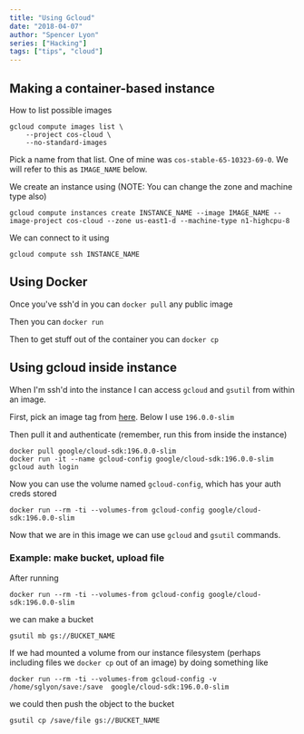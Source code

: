 ```yaml
---
title: "Using Gcloud"
date: "2018-04-07"
author: "Spencer Lyon"
series: ["Hacking"]
tags: ["tips", "cloud"]
---
```



## Making a container-based instance


How to list possible images

```shell
gcloud compute images list \
    --project cos-cloud \
    --no-standard-images
```

Pick a name from that list. One of mine was `cos-stable-65-10323-69-0`. We will refer to this as `IMAGE_NAME` below.


We create an instance using (NOTE: You can change the zone and machine type also)

```shell
gcloud compute instances create INSTANCE_NAME --image IMAGE_NAME --image-project cos-cloud --zone us-east1-d --machine-type n1-highcpu-8
```

We can connect to it using

```shell
gcloud compute ssh INSTANCE_NAME
```


## Using Docker

Once you've ssh'd in you can `docker pull` any public image

Then you can `docker run`

Then to get stuff out of the container you can  `docker cp`

## Using gcloud inside instance

When I'm ssh'd into the instance I can access `gcloud` and `gsutil` from within an image.

First, pick an image tag from [here](https://hub.docker.com/r/google/cloud-sdk/). Below I use `196.0.0-slim`

Then pull it and authenticate (remember, run this from inside the instance)

```shell
docker pull google/cloud-sdk:196.0.0-slim
docker run -it --name gcloud-config google/cloud-sdk:196.0.0-slim gcloud auth login
```

Now you can use the volume named `gcloud-config`, which has your auth creds stored

```shell
docker run --rm -ti --volumes-from gcloud-config google/cloud-sdk:196.0.0-slim
```

Now that we are in this image we can use `gcloud` and `gsutil` commands.

### Example: make bucket, upload file

After running

```shell
docker run --rm -ti --volumes-from gcloud-config google/cloud-sdk:196.0.0-slim
```

we can make a bucket

```
gsutil mb gs://BUCKET_NAME
```

If we had mounted a volume from our instance filesystem  (perhaps including files we `docker cp` out of an image) by doing something like

```shell
docker run --rm -ti --volumes-from gcloud-config -v /home/sglyon/save:/save  google/cloud-sdk:196.0.0-slim
```

we could then push the object to the bucket

```shell
gsutil cp /save/file gs://BUCKET_NAME
```

